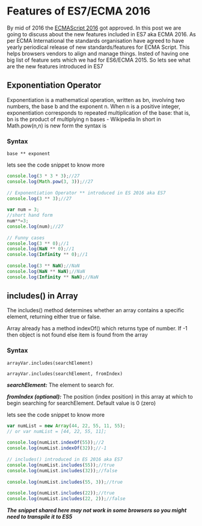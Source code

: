 # Features of ES7/ECMA 2016

By mid of 2016 the [ECMAScript 2016](http://ecma-international.org/ecma-262/7.0/) got approved. In this post we are going to discuss about the new features included in ES7 aka ECMA 2016. As per ECMA International the standards organisation have agreed to have yearly periodical release of new standards/features for ECMA Script. This helps browsers vendors to align and manage things. Insted of having one big list of feature sets which we had for ES6/ECMA 2015. So lets see what are the new features introduced in ES7

## Exponentiation Operator
Exponentiation is a mathematical operation, written as bn, involving two numbers, the base b and the exponent n. When n is a positive integer, exponentiation corresponds to repeated multiplication of the base: that is, bn is the product of multiplying n bases - Wikipedia
In short in Math.pow(n,n) is new form the syntax is

### Syntax

```base ** exponent```

lets see the code snippet to know more
```javascript
console.log(3 * 3 * 3);//27
console.log(Math.pow(3, 3));//27
 
// Exponentiation Operator ** introduced in ES 2016 aka ES7
console.log(3 ** 3);//27
 
var num = 3;
//short hand form
num**=3;
console.log(num);//27
 
// Funny cases
console.log(3 ** 0);//1 
console.log(NaN ** 0);//1 
console.log(Infinity ** 0);//1 
 
console.log(3 ** NaN);//NaN 
console.log(NaN ** NaN);//NaN 
console.log(Infinity ** NaN);//NaN 
```

## includes() in Array
The includes() method determines whether an array contains a specific element, returning either true or false.

Array already has a method indexOf() which returns type of number. If -1 then object is not found else item is found from the array

### Syntax

```arrayVar.includes(searchElement)```

```arrayVar.includes(searchElement, fromIndex)```

***searchElement:*** The element to search for.

***fromIndex (optional):*** The position (index position) in this array at which to begin searching for searchElement. Default value is 0 (zero)

lets see the code snippet to know more
```javascript
var numList = new Array(44, 22, 55, 11, 55);
// or var numList = [44, 22, 55, 11];
 
console.log(numList.indexOf(55));//2
console.log(numList.indexOf(32));//-1
 
// includes() introduced in ES 2016 aka ES7
console.log(numList.includes(55));//true
console.log(numList.includes(32));//false
 
console.log(numList.includes(55, 3));//true
 
console.log(numList.includes(22));//true
console.log(numList.includes(22, 2));//false
```

***The snippet shared here may not work in some browsers so you might need to transpile it to ES5***